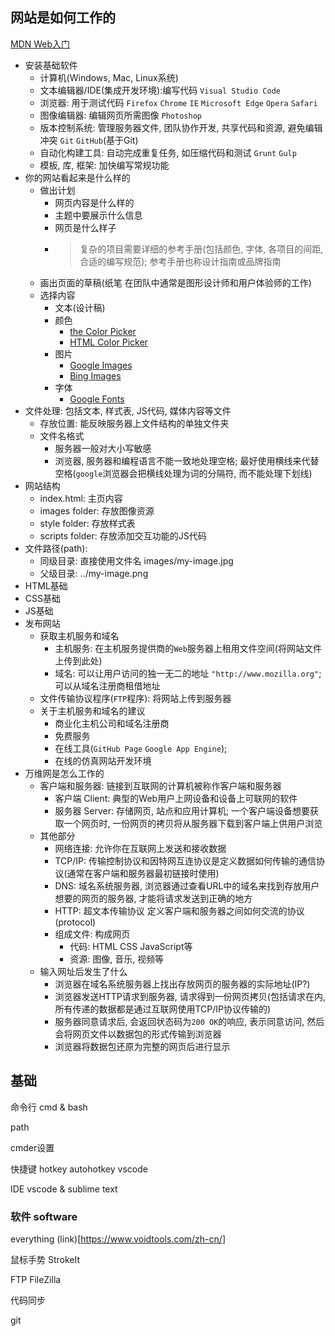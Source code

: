 ## 网站是如何工作的 
[MDN Web入门](https://developer.mozilla.org/zh-CN/docs/Learn/Getting_started_with_the_web)

* 安装基础软件
  * 计算机(Windows, Mac, Linux系统)
  * 文本编辑器/IDE(集成开发环境):编写代码 `Visual Studio Code`
  * 浏览器: 用于测试代码 `Firefox` `Chrome` `IE` `Microsoft Edge` `Opera` `Safari`
  * 图像编辑器: 编辑网页所需图像 `Photoshop`
  * 版本控制系统: 管理服务器文件, 团队协作开发, 共享代码和资源, 避免编辑冲突 `Git` `GitHub`(基于Git)
  * 自动化构建工具: 自动完成重复任务, 如压缩代码和测试 `Grunt` `Gulp`
  * 模板, 库, 框架: 加快编写常规功能
* 你的网站看起来是什么样的
  * 做出计划
    * 网页内容是什么样的
    * 主题中要展示什么信息
    * 网页是什么样子
    * > 复杂的项目需要详细的参考手册(包括颜色, 字体, 各项目的间距, 合适的编写规范); 参考手册也称设计指南或品牌指南
  * 画出页面的草稿(纸笔 在团队中通常是图形设计师和用户体验师的工作)
  * 选择内容
    * 文本(设计稿)
    * 颜色 
      * [the Color Picker](https://developer.mozilla.org/zh-CN/docs/Web/CSS/CSS_Colors/Color_picker_tool)
      * [HTML Color Picker](https://www.w3schools.com/colors/colors_picker.asp)
    * 图片 
      * [Google Images](https://www.google.com/imghp?gws_rd=ssl)
      * [Bing Images](https://cn.bing.com/images/trending?form=Z9LH)
    * 字体
      * [Google Fonts](https://fonts.google.com/)
* 文件处理: 包括文本, 样式表, JS代码, 媒体内容等文件
  * 存放位置: 能反映服务器上文件结构的单独文件夹
  * 文件名格式
    * 服务器一般对大小写敏感
    * 浏览器, 服务器和编程语言不能一致地处理空格; 最好使用横线来代替空格(`google`浏览器会把横线处理为词的分隔符, 而不能处理下划线)
* 网站结构
    * index.html: 主页内容
    * images folder: 存放图像资源
    * style folder: 存放样式表
    * scripts folder: 存放添加交互功能的JS代码
* 文件路径(path):
  * 同级目录: 直接使用文件名 images/my-image.jpg
  * 父级目录: ../my-image.png
* HTML基础
* CSS基础
* JS基础
* 发布网站
  * 获取主机服务和域名
    * 主机服务: 在主机服务提供商的`Web`服务器上租用文件空间(将网站文件上传到此处)
    * 域名: 可以让用户访问的独一无二的地址 `"http://www.mozilla.org"`; 可以从域名注册商租借地址
  * 文件传输协议程序(`FTP`程序): 将网站上传到服务器
  * 关于主机服务和域名的建议
    * 商业化主机公司和域名注册商
    * 免费服务
    * 在线工具(`GitHub Page` `Google App Engine`);
    * 在线的仿真网站开发环境
* 万维网是怎么工作的
  * 客户端和服务器: 链接到互联网的计算机被称作客户端和服务器
    * 客户端 Client: 典型的Web用户上网设备和设备上可联网的软件
    * 服务器 Server: 存储网页, 站点和应用计算机; 一个客户端设备想要获取一个网页时, 一份网页的拷贝将从服务器下载到客户端上供用户浏览
  * 其他部分
    * 网络连接: 允许你在互联网上发送和接收数据
    * TCP/IP: 传输控制协议和因特网互连协议是定义数据如何传输的通信协议(通常在客户端和服务器最初链接时使用)
    * DNS: 域名系统服务器, 浏览器通过查看URL中的域名来找到存放用户想要的网页的服务器, 才能将请求发送到正确的地方
    * HTTP: 超文本传输协议 定义客户端和服务器之间如何交流的协议(protocol)
    * 组成文件: 构成网页
      * 代码: HTML CSS JavaScript等
      * 资源: 图像, 音乐, 视频等
  * 输入网址后发生了什么
    * 浏览器在域名系统服务器上找出存放网页的服务器的实际地址(IP?)
    * 浏览器发送HTTP请求到服务器, 请求得到一份网页拷贝(包括请求在内, 所有传递的数据都是通过互联网使用TCP/IP协议传输的)
    * 服务器同意请求后, 会返回状态码为`200 OK`的响应, 表示同意访问, 然后会将网页文件以数据包的形式传输到浏览器
    * 浏览器将数据包还原为完整的网页后进行显示

## 基础

命令行
cmd & bash

path

cmder设置

快捷键 hotkey autohotkey vscode

IDE vscode & sublime text

### 软件 software

everything (link)[https://www.voidtools.com/zh-cn/]

鼠标手势 StrokeIt

FTP FileZilla

代码同步

git

